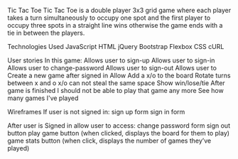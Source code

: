 Tic Tac Toe
Tic Tac Toe is a double player 3x3 grid game where each player takes a turn simultaneously to occupy one spot and the first player to occupy three spots in a straight line wins otherwise the game ends with a tie in between the players.


Technologies Used
JavaScript
HTML
jQuery
Bootstrap
Flexbox
CSS
cURL

User stories
In this game:
Allows user to sign-up
Allows user to sign-in
Allows user to change-password
Allows user to sign-out
Allows user to Create a new game after signed in
Allow Add a x/o to the board
Rotate turns between x and o
x/o can not steal the same space
Show win/lose/tie
After game is finished I should not be able to play that game any more
See how many games I've played

Wireframes
If user is not signed in:
sign up form
sign in form


After user is Signed in allow user to access:
change password form
sign out button
play game button (when clicked, displays the board for them to play)
game stats button (when click, displays the number of games they’ve played)

